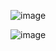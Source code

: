 ![image](https://github.com/SullyC25/SundarbansLandUse/assets/160886905/45e1cfac-9367-46f1-8c61-2d85edc6b487)


![image](https://github.com/SullyC25/SundarbansLandUse/assets/160886905/d02387d3-2307-493f-83bd-9b38b8ef1ec5)

